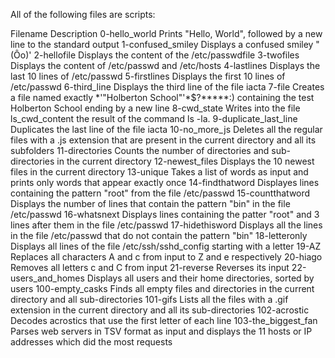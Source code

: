 All of the following files are scripts:

Filename Description 0-hello_world Prints "Hello, World", followed by a new line to the standard output 1-confused_smiley Displays a confused smiley "(Ôo)' 2-hellofile Displays the content of the /etc/passwdfile 3-twofiles Displays the content of /etc/passwd and /etc/hosts 4-lastlines Displays the last 10 lines of /etc/passwd 5-firstlines Displays the first 10 lines of /etc/passwd 6-third_line Displays the third line of the file iacta 7-file Creates a file named exactly *\'"Holberton School"'\*$?*****:) containing the test Holberton School ending by a new line 8-cwd_state Writes into the file ls_cwd_content the result of the command ls -la. 9-duplicate_last_line Duplicates the last line of the file iacta 10-no_more_js Deletes all the regular files with a .js extension that are present in the current directory and all its subfolders 11-directories Counts the number of directories and sub-directories in the current directory 12-newest_files Displays the 10 newest files in the current directory 13-unique Takes a list of words as input and prints only words that appear exactly once 14-findthatword Displayes lines containing the pattern "root" from the file /etc/passwd 15-countthatword Displays the number of lines that contain the pattern "bin" in the file /etc/passwd 16-whatsnext Displays lines containing the patter "root" and 3 lines after them in the file /etc/passwd 17-hidethisword Displays all the lines in the file /etc/passwd that do not contain the pattern "bin" 18-letteronly Displays all lines of the file /etc/ssh/sshd_config starting with a letter 19-AZ Replaces all characters A and c from input to Z and e respectively 20-hiago Removes all letters c and C from input 21-reverse Reverses its input 22-users_and_homes Displays all users and their home directories, sorted by users 100-empty_casks Finds all empty files and directories in the current directory and all sub-directories 101-gifs Lists all the files with a .gif extension in the current directory and all its sub-directories 102-acrostic Decodes acrostics that use the first letter of each line 103-the_biggest_fan Parses web servers in TSV format as input and displays the 11 hosts or IP addresses which did the most requests